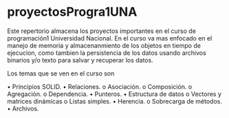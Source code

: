 # proyectosProgra1UNA

Este repertorio almacena los proyectos importantes en el curso de programación1 Universidad Nacional.
En el curso va mas enfocado en el manejo de memoria y almacenanmiento de los objetos en tiempo de ejecucion, como tambien la persistencia de los datos usando archivos binarios y/o texto para salvar y recuperar los datos.


Los temas que se ven en el curso son

•	Principios SOLID.
•	Relaciones.
    o	Asociación.
    o	Composición.
    o	Agregación.
    o	Dependencia.
•	Punteros.
•	Estructura de datos
    o	Vectores y matrices dinámicas
    o	Listas simples.
•	Herencia.
    o	Sobrecarga de métodos.
•	Archivos.
